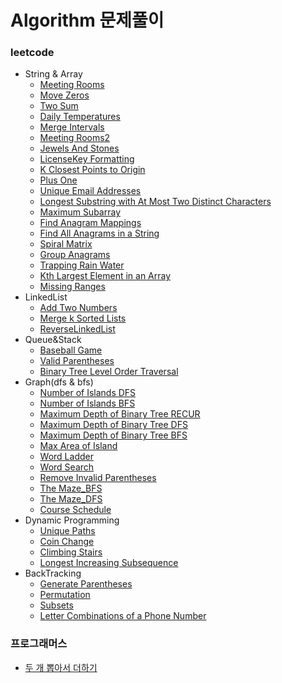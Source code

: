 # Algorithm 문제풀이

### leetcode
- String & Array
    - [Meeting Rooms](https://github.com/hmkim829/Algorithm/blob/master/src/leetcode_inflearn/stringArray/MeetingRooms.java)
    - [Move Zeros](https://github.com/hmkim829/Algorithm/blob/master/src/leetcode_inflearn/stringArray/MoveZeros.java)
    - [Two Sum](https://github.com/hmkim829/Algorithm/blob/master/src/leetcode_inflearn/stringArray/TwoSum.java)
    - [Daily Temperatures](https://github.com/hmkim829/Algorithm/blob/master/src/leetcode_inflearn/stringArray/DailyTemperatures.java)
    - [Merge Intervals](https://github.com/hmkim829/Algorithm/blob/master/src/leetcode_inflearn/stringArray/MergeIntervals.java)
    - [Meeting Rooms2](https://github.com/hmkim829/Algorithm/blob/master/src/leetcode_inflearn/stringArray/MeetingRooms2.java)
    - [Jewels And Stones](https://github.com/hmkim829/Algorithm/blob/master/src/leetcode_inflearn/stringArray/JewelsAndStones.java)
    - [LicenseKey Formatting](https://github.com/hmkim829/Algorithm/blob/master/src/leetcode_inflearn/stringArray/LicenseKeyFormatting.java)
    - [K Closest Points to Origin](https://github.com/hmkim829/Algorithm/blob/master/src/leetcode_inflearn/stringArray/KClosestPoint.java)
    - [Plus One](https://github.com/hmkim829/Algorithm/blob/master/src/leetcode_inflearn/stringArray/PlusOne.java)
    - [Unique Email Addresses](https://github.com/hmkim829/Algorithm/blob/master/src/leetcode_inflearn/stringArray/UniqueEmailAddresses.java)
    - [Longest Substring with At Most Two Distinct Characters](https://github.com/hmkim829/Algorithm/blob/master/src/leetcode_inflearn/stringArray/LongestSubMostTwoDist.java)
    - [Maximum Subarray](https://github.com/hmkim829/Algorithm/blob/master/src/leetcode_inflearn/stringArray/MaxSubArray.java)
    - [Find Anagram Mappings](https://github.com/hmkim829/Algorithm/blob/master/src/leetcode_inflearn/stringArray/FindAnagramMapping.java)
    - [Find All Anagrams in a String](https://github.com/hmkim829/Algorithm/blob/master/src/leetcode_inflearn/stringArray/FindAllAnagrams.java)
    - [Spiral Matrix](https://github.com/hmkim829/Algorithm/blob/master/src/leetcode_inflearn/stringArray/SpiralMatrix.java)
    - [Group Anagrams](https://github.com/hmkim829/Algorithm/blob/master/src/leetcode_inflearn/stringArray/GroupAnagrams.java)
    - [Trapping Rain Water](https://github.com/hmkim829/Algorithm/blob/master/src/leetcode_inflearn/stringArray/TrappingRainWater.java)
    - [Kth Largest Element in an Array](https://github.com/hmkim829/Algorithm/blob/master/src/leetcode_inflearn/stringArray/KthLargestElement.java)
    - [Missing Ranges]()
- LinkedList
    - [Add Two Numbers](https://github.com/hmkim829/Algorithm/blob/master/src/leetcode_inflearn/linkedList/AddTwoNumbers.java)
    - [Merge k Sorted Lists](https://github.com/hmkim829/Algorithm/blob/master/src/leetcode_inflearn/linkedList/MergeKSortedList.java)
    - [ReverseLinkedList]()
- Queue&Stack
    - [Baseball Game](https://github.com/hmkim829/Algorithm/blob/master/src/leetcode_inflearn/queueStack/BaseballGame.java)
    - [Valid Parentheses](https://github.com/hmkim829/Algorithm/blob/master/src/leetcode_inflearn/queueStack/ValidParentheses.java)
    - [Binary Tree Level Order Traversal](https://github.com/hmkim829/Algorithm/blob/master/src/leetcode_inflearn/queueStack/BinaryTreeLevelOrderTraversal.java)
- Graph(dfs & bfs)
    - [Number of Islands DFS](https://github.com/hmkim829/Algorithm/blob/master/src/leetcode_inflearn/graph/NumberOfIsland_dfs.java)
    - [Number of Islands BFS](https://github.com/hmkim829/Algorithm/blob/master/src/leetcode_inflearn/graph/NumberOfIsland_bfs.java)
    - [Maximum Depth of Binary Tree RECUR](https://github.com/hmkim829/Algorithm/blob/master/src/leetcode_inflearn/graph/MaxDepth_recur.java)
    - [Maximum Depth of Binary Tree DFS](https://github.com/hmkim829/Algorithm/blob/master/src/leetcode_inflearn/graph/MaxDepth_dfs.java)
    - [Maximum Depth of Binary Tree BFS](https://github.com/hmkim829/Algorithm/blob/master/src/leetcode_inflearn/graph/MaxDepth_bfs.java)
    - [Max Area of Island](https://github.com/hmkim829/Algorithm/blob/master/src/leetcode_inflearn/graph/MaxAreaOfIslands.java)
    - [Word Ladder](https://github.com/hmkim829/Algorithm/blob/master/src/leetcode_inflearn/graph/WordLadder.java)
    - [Word Search](https://github.com/hmkim829/Algorithm/blob/master/src/leetcode_inflearn/graph/WordSearch.java)
    - [Remove Invalid Parentheses](https://github.com/hmkim829/Algorithm/blob/master/src/leetcode_inflearn/graph/RemoveInvalidParentheses.java)
    - [The Maze_BFS](https://github.com/hmkim829/Algorithm/blob/master/src/leetcode_inflearn/graph/Maze1_bfs.java)
    - [The Maze_DFS](https://github.com/hmkim829/Algorithm/blob/master/src/leetcode_inflearn/graph/Maze1_dfs.java)
    - [Course Schedule](https://github.com/hmkim829/Algorithm/blob/master/src/leetcode_inflearn/graph/CourseSchedule.java)
- Dynamic Programming
    - [Unique Paths](https://github.com/hmkim829/Algorithm/blob/master/src/leetcode_inflearn/dynamic/UniquePath.java)
    - [Coin Change](https://github.com/hmkim829/Algorithm/blob/master/src/leetcode_inflearn/dynamic/CoinChange.java)
    - [Climbing Stairs](https://github.com/hmkim829/Algorithm/blob/master/src/leetcode_inflearn/dynamic/ClimbStairs.java)
    - [Longest Increasing Subsequence](https://github.com/hmkim829/Algorithm/blob/master/src/leetcode_inflearn/dynamic/LongestIncreasingSubsequence.java)
- BackTracking
    - [Generate Parentheses](https://github.com/hmkim829/Algorithm/blob/master/src/leetcode_inflearn/backtracking/GenerateParentheses.java)
    - [Permutation](https://github.com/hmkim829/Algorithm/blob/master/src/leetcode_inflearn/backtracking/Permutation.java)
    - [Subsets](https://github.com/hmkim829/Algorithm/blob/master/src/leetcode_inflearn/backtracking/Subsets.java)
    - [Letter Combinations of a Phone Number](https://github.com/hmkim829/Algorithm/blob/master/src/leetcode_inflearn/backtracking/LetterCombinationPhone.java)
### 프로그래머스
  - [두 개 뽑아서 더하기](https://github.com/hmkim829/Algorithm/blob/master/src/programmers/TwoNumbersPlus.java)